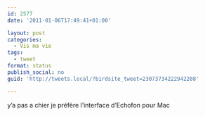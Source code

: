 ```yaml
---
id: 2577
date: '2011-01-06T17:49:41+01:00'

layout: post
categories:
  - Vis ma vie
tags:
  - tweet
format: status
publish_social: no
guid: 'http://tweets.local/?birdsite_tweet=23073734222942208'

---
```


y’a pas a chier je préfère l’interface d’Echofon pour Mac